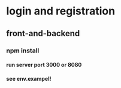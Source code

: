 # login and registration
## front-and-backend
### npm install
#### run server port 3000 or 8080 
#### see env.exampel!
